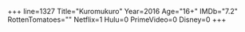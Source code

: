 +++
line=1327
Title="Kuromukuro"
Year=2016
Age="16+"
IMDb="7.2"
RottenTomatoes=""
Netflix=1
Hulu=0
PrimeVideo=0
Disney=0
+++

